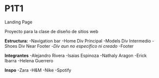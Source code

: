 # P1T1
 Landing Page

 Proyecto para la clase de diseño de sitios web

 **Estructura:**
    -Navigation bar
    -Home Div Principal
    -Models Div Intermedio
    -Shoes Div Near Footer
    -*Div aun no especifico ni creado*
    -Footer 

   **Integrantes**
   -Alejandro Rivera
   -Isaias Espinoza
   -Nathaly Aragon
   -Erick Ibarra
   -Helena Guerrero

   **Inspo**
   -Zara
   -H&M
   -Nike
   -Spotify
